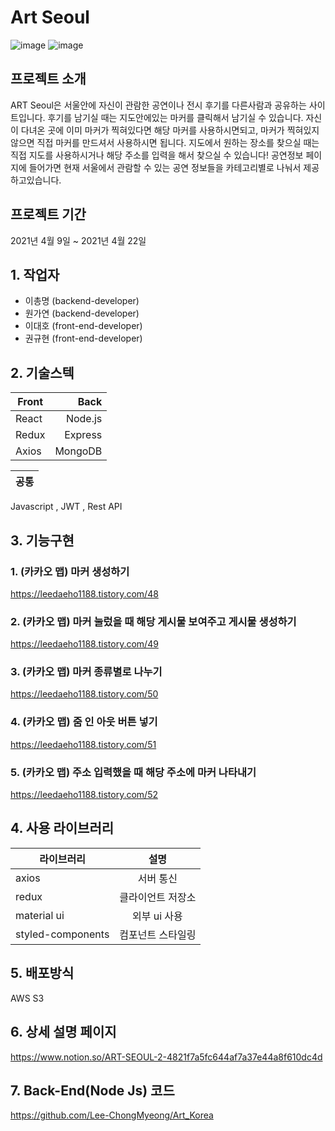 # Art Seoul
![image](https://user-images.githubusercontent.com/79817676/115675644-bf48d300-a389-11eb-813d-384927d19e06.png)
![image](https://user-images.githubusercontent.com/79817676/115675771-de476500-a389-11eb-90c5-bd65735c1ad4.png)



## 프로젝트 소개
 ART Seoul은 서울안에 자신이 관람한 공연이나 전시 후기를 다른사람과 공유하는 사이트입니다. 후기를 남기실 때는 지도안에있는 마커를 클릭해서 남기실 수 있습니다. 자신이 다녀온 곳에 이미 마커가 찍혀있다면 해당 마커를 사용하시면되고, 마커가 찍혀있지 않으면 직접 마커를 만드셔서 사용하시면 됩니다. 지도에서 원하는 장소를 찾으실 때는 직접 지도를 사용하시거나 해당 주소를 입력을 해서 찾으실 수 있습니다! 공연정보 페이지에 들어가면 현재 서울에서 관람할 수 있는 공연 정보들을 카테고리별로 나눠서 제공하고있습니다.

## 프로젝트 기간
2021년 4월 9일 ~ 2021년 4월 22일

## 1. 작업자
  - 이총명 (backend-developer)
  - 원가연 (backend-developer)
  - 이대호 (front-end-developer)
  - 권규현 (front-end-developer)


## 2. 기술스텍

Front | Back
---|---:
React | Node.js
Redux | Express
Axios | MongoDB

공통|
---|
Javascript , JWT , Rest API


## 3. 기능구현 

### 1. (카카오 맵) 마커 생성하기

https://leedaeho1188.tistory.com/48

### 2. (카카오 맵) 마커 눌렀을 때 해당 게시물 보여주고 게시물 생성하기

https://leedaeho1188.tistory.com/49

### 3. (카카오 맵) 마커 종류별로 나누기

https://leedaeho1188.tistory.com/50

### 4. (카카오 맵) 줌 인 아웃 버튼 넣기

https://leedaeho1188.tistory.com/51

### 5. (카카오 맵) 주소 입력했을 때 해당 주소에 마커 나타내기

https://leedaeho1188.tistory.com/52

## 4. 사용 라이브러리

라이브러리 | 설명
---|:---:
axios | 서버 통신
redux | 클라이언트 저장소 
material ui | 외부 ui 사용
styled-components | 컴포넌트 스타일링



## 5. 배포방식
AWS S3

## 6. 상세 설명 페이지
https://www.notion.so/ART-SEOUL-2-4821f7a5fc644af7a37e44a8f610dc4d

## 7. Back-End(Node Js) 코드 
https://github.com/Lee-ChongMyeong/Art_Korea
